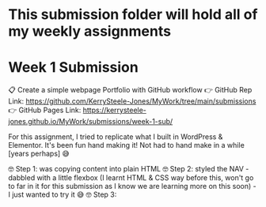# This submission folder will hold all of my weekly assignments 

# Week 1 Submission
📋 Create a simple webpage Portfolio with GitHub workflow
👉 GitHub Rep Link: https://github.com/KerrySteele-Jones/MyWork/tree/main/submissions
👉 GitHub Pages Link: https://kerrysteele-jones.github.io/MyWork/submissions/week-1-sub/

For this assignment, I tried to replicate what I built in WordPress & Elementor.  It's been fun hand making it! Not had to hand make in a while [years perhaps] 😅

🤓 Step 1: was copying content into plain HTML
🤓 Step 2: styled the NAV - dabbled with a little flexbox (I learnt HTML & CSS way before this, won't go to far in it for this submission as I know we are learning more on this soon) - I just wanted to try it 😅
🤓 Step 3:



